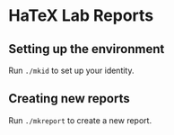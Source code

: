 # HaTeX Lab Reports

## Setting up the environment

Run `./mkid` to set up your identity.

## Creating new reports

Run `./mkreport` to create a new report.
